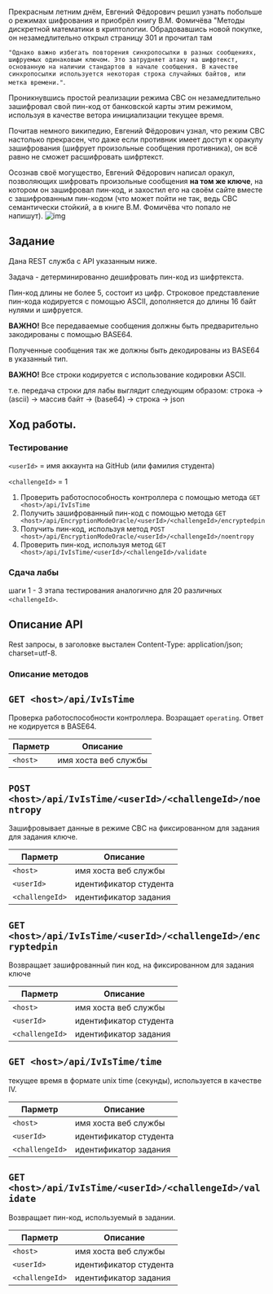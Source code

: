 Прекрасным летним днём, Евгений Фёдорович решил узнать побольше о режимах шифрования и приобрёл книгу В.М. Фомичёва 
"Методы дискретной математики в криптологии. Обрадовавшись новой покупке, он незамедлительно открыл страницу 301 и прочитал там 

`"Однако важно избегать повторения синхропосылки в разных сообщениях, шифруемых одинаковым ключом. Это затрудняет атаку на шифртекст,
основанную на наличии стандартов в начале сообщения. В качестве синхропосылки используется некоторая строка случайных байтов,
или метка времени."`.

Проникнувшись простой реализации режима CBC он незамедлительно зашифровал свой пин-код от банковской карты этим режимом,
используя в качестве ветора инициализации текущее время. 

Почитав немного википедию, Евгений Фёдорович узнал, что режим CBC настолько прекрасен, что даже если противник имеет доступ 
к оракулу зашифрования (шифрует произольные сообщения противника), он всё равно не сможет расшифровать шифртекст.

Осознав своё могущество, Евгений Фёдорович написал оракул, позволяющих шифровать произольные сообщения **на том же ключе**, на котором
он зашифровал пин-код, и захостил его на своём сайте вместе с зашифрованным пин-кодом 
(что может пойти не так, ведь CBC семантически стойкий, а в книге В.М. Фомичёва что попало не напишут).
![img](http://donthatethegeek.com/wp-content/uploads/2014/10/aMbKWKW_460s.jpg)

## Задание

Дана REST служба с API указанным ниже.

Задача - детерминированно дешифровать пин-код из шифртекста.

Пин-код длины не более 5, состоит из цифр. Строковое представление пин-кода кодируется с помощью ASCII, дополняется до 
длины 16 байт нулями и шифруется.

**ВАЖНО!** Все передаваемые сообщения должны быть предварительно закодированы с помощью BASE64. 

Полученные сообщения так же должны быть декодированы из BASE64 в указанный тип.

**ВАЖНО!** Все строки кодируется с использование кодировки ASCII.

т.е. передача строки для лабы выглядит следующим образом:
строка -> (asсii) -> массив байт -> (base64) -> строка -> json 

## Ход работы.

### Тестирование 

`<userId>` = имя аккаунта на GitHub  (или фамилия студента)

`<challengeId>` = 1


1. Проверить работоспособность контроллера с помощью метода `GET <host>/api/IvIsTime`
2. Получить зашифрованный пин-код с помощью метода `GET <host>/api/EncryptionModeOracle/<userId>/<challengeId>/encryptedpin`
3. Получить пин-код, используя метод `POST <host>/api/EncryptionModeOracle/<userId>/<challengeId>/noentropy`
4. Проверить пин-код, используя метод `GET <host>/api/IvIsTime/<userId>/<challengeId>/validate`

### Сдача лабы
шаги 1 - 3 этапа тестирования аналогично для 20 различных `<challengeId>`.

## Описание API

Rest запросы, в заголовке выстален Content-Type: application/json; charset=utf-8.

### Описание методов

## `GET <host>/api/IvIsTime`

Проверка работоспособности контроллера. Возращает `operating`. Ответ не кодируется в BASE64.

| Парметр| Описание| 
| --- | --- 
| `<host>` | имя хоста веб службы


## `POST <host>/api/IvIsTime/<userId>/<challengeId>/noentropy`

Зашифровывает данные в режиме CBC на фиксированном для задания для задания ключе.

| Парметр| Описание| 
| --- | --- 
| `<host>` | имя хоста веб службы
| `<userId>` | идентификатор студента
| `<challengeId>` | идентификатор задания

## `GET <host>/api/IvIsTime/<userId>/<challengeId>/encryptedpin`

Возвращает зашифрованный пин код, на фиксированном для задания ключе

| Парметр| Описание| 
| --- | --- 
| `<host>` | имя хоста веб службы
| `<userId>` | идентификатор студента
| `<challengeId>` | идентификатор задания

## `GET <host>/api/IvIsTime/time`

текущее время в формате unix time (секунды), используется в качестве IV.

| Парметр| Описание| 
| --- | --- 
| `<host>` | имя хоста веб службы
| `<userId>` | идентификатор студента
| `<challengeId>` | идентификатор задания

## `GET <host>/api/IvIsTime/<userId>/<challengeId>/validate`

Возвращает пин-код, используемый в задании.

| Парметр| Описание| 
| --- | --- 
| `<host>` | имя хоста веб службы
| `<userId>` | идентификатор студента
| `<challengeId>` | идентификатор задания

